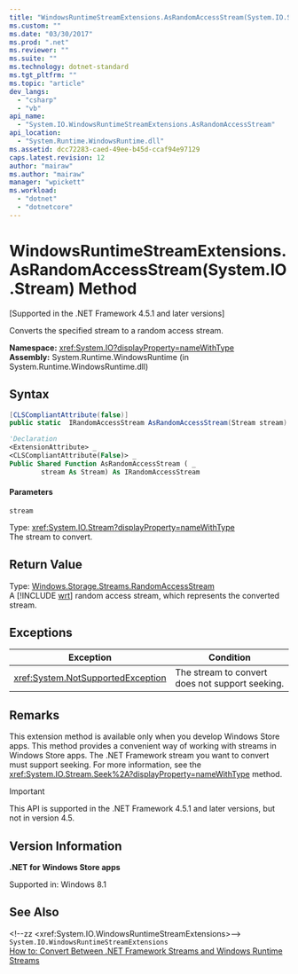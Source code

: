 ```yaml
---
title: "WindowsRuntimeStreamExtensions.AsRandomAccessStream(System.IO.Stream) Method"
ms.custom: ""
ms.date: "03/30/2017"
ms.prod: ".net"
ms.reviewer: ""
ms.suite: ""
ms.technology: dotnet-standard
ms.tgt_pltfrm: ""
ms.topic: "article"
dev_langs: 
  - "csharp"
  - "vb"
api_name: 
  - "System.IO.WindowsRuntimeStreamExtensions.AsRandomAccessStream"
api_location: 
  - "System.Runtime.WindowsRuntime.dll"
ms.assetid: dcc72283-caed-49ee-b45d-ccaf94e97129
caps.latest.revision: 12
author: "mairaw"
ms.author: "mairaw"
manager: "wpickett"
ms.workload: 
  - "dotnet"
  - "dotnetcore"
---
```

# WindowsRuntimeStreamExtensions.AsRandomAccessStream(System.IO.Stream) Method
[Supported in the .NET Framework 4.5.1 and later versions]  
  
 Converts the specified stream to a random access stream.  
  
 **Namespace:** <xref:System.IO?displayProperty=nameWithType>  
 **Assembly:** System.Runtime.WindowsRuntime (in System.Runtime.WindowsRuntime.dll)  
  
## Syntax  
  
```csharp  
[CLSCompliantAttribute(false)]  
public static  IRandomAccessStream AsRandomAccessStream(Stream stream)  
```  
  
```vb  
'Declaration  
<ExtensionAttribute> _  
<CLSCompliantAttribute(False)> _  
Public Shared Function AsRandomAccessStream ( _  
        stream As Stream) As IRandomAccessStream  
```  
  
#### Parameters  
 `stream`  
  
 Type: <xref:System.IO.Stream?displayProperty=nameWithType>  
The stream to convert.  
  
## Return Value  
 Type: [Windows.Storage.Streams.RandomAccessStream](http://msdn.microsoft.com/library/windows/apps/windows.storage.streams.randomaccessstream.aspx)  
A [!INCLUDE [wrt](../../../includes/wrt-md.md)] random access stream, which represents the converted stream.  
  
## Exceptions  
  
|Exception|Condition|  
|---------------|---------------|  
|<xref:System.NotSupportedException>|The stream to convert does not support seeking.|  
  
## Remarks  
 This extension method is available only when you develop Windows Store apps. This method provides a convenient way of working with streams in Windows Store apps. The .NET Framework stream you want to convert must support seeking. For more information, see the <xref:System.IO.Stream.Seek%2A?displayProperty=nameWithType> method.  
  
> [!IMPORTANT]
>  This API is supported in the .NET Framework 4.5.1 and later versions, but not in version 4.5.  
  
## Version Information  
 **.NET for Windows Store apps**  
  
 Supported in: Windows 8.1  
  
## See Also  
 &lt;!--zz &lt;xref:System.IO.WindowsRuntimeStreamExtensions&gt;--&gt; `System.IO.WindowsRuntimeStreamExtensions`  
 [How to: Convert Between .NET Framework Streams and Windows Runtime Streams](../../../docs/standard/io/how-to-convert-between-dotnet-streams-and-winrt-streams.md)
